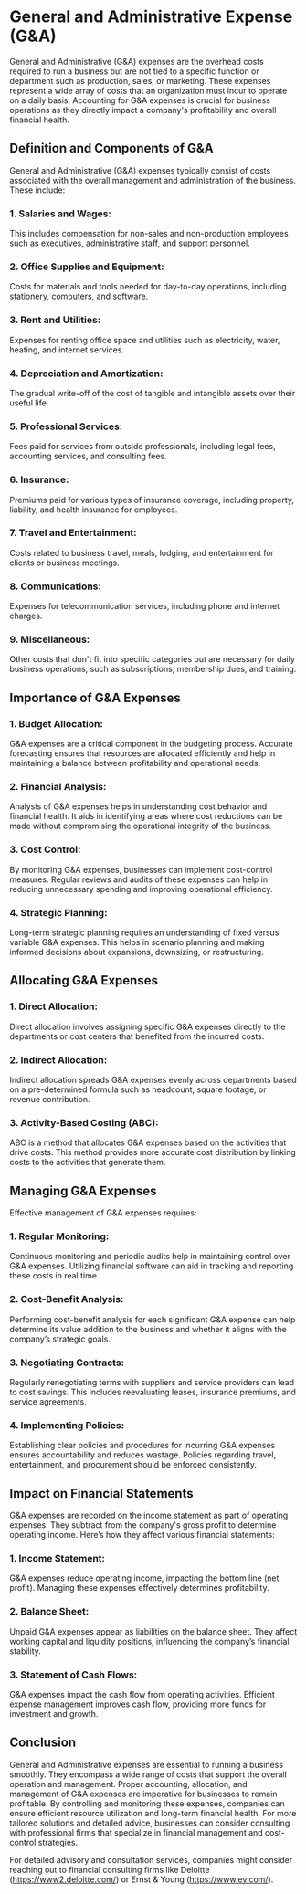 # General and Administrative Expense (G&A)

General and Administrative (G&A) expenses are the overhead costs required to run a business but are not tied to a specific function or department such as production, sales, or marketing. These expenses represent a wide array of costs that an organization must incur to operate on a daily basis. Accounting for G&A expenses is crucial for business operations as they directly impact a company's profitability and overall financial health.

## Definition and Components of G&A

General and Administrative (G&A) expenses typically consist of costs associated with the overall management and administration of the business. These include:

### 1. **Salaries and Wages:**
   This includes compensation for non-sales and non-production employees such as executives, administrative staff, and support personnel.
   
### 2. **Office Supplies and Equipment:**
   Costs for materials and tools needed for day-to-day operations, including stationery, computers, and software.
   
### 3. **Rent and Utilities:**
   Expenses for renting office space and utilities such as electricity, water, heating, and internet services.
   
### 4. **Depreciation and Amortization:**
   The gradual write-off of the cost of tangible and intangible assets over their useful life.
   
### 5. **Professional Services:**
   Fees paid for services from outside professionals, including legal fees, accounting services, and consulting fees.
   
### 6. **Insurance:**
   Premiums paid for various types of insurance coverage, including property, liability, and health insurance for employees.
   
### 7. **Travel and Entertainment:**
   Costs related to business travel, meals, lodging, and entertainment for clients or business meetings.
   
### 8. **Communications:**
   Expenses for telecommunication services, including phone and internet charges.
   
### 9. **Miscellaneous:**
   Other costs that don't fit into specific categories but are necessary for daily business operations, such as subscriptions, membership dues, and training.

## Importance of G&A Expenses

### 1. **Budget Allocation:**
   G&A expenses are a critical component in the budgeting process. Accurate forecasting ensures that resources are allocated efficiently and help in maintaining a balance between profitability and operational needs.

### 2. **Financial Analysis:**
   Analysis of G&A expenses helps in understanding cost behavior and financial health. It aids in identifying areas where cost reductions can be made without compromising the operational integrity of the business.

### 3. **Cost Control:**
   By monitoring G&A expenses, businesses can implement cost-control measures. Regular reviews and audits of these expenses can help in reducing unnecessary spending and improving operational efficiency.

### 4. **Strategic Planning:**
   Long-term strategic planning requires an understanding of fixed versus variable G&A expenses. This helps in scenario planning and making informed decisions about expansions, downsizing, or restructuring.

## Allocating G&A Expenses

### 1. **Direct Allocation:**
   Direct allocation involves assigning specific G&A expenses directly to the departments or cost centers that benefited from the incurred costs.

### 2. **Indirect Allocation:**
   Indirect allocation spreads G&A expenses evenly across departments based on a pre-determined formula such as headcount, square footage, or revenue contribution.

### 3. **Activity-Based Costing (ABC):**
   ABC is a method that allocates G&A expenses based on the activities that drive costs. This method provides more accurate cost distribution by linking costs to the activities that generate them.

## Managing G&A Expenses

Effective management of G&A expenses requires:

### 1. **Regular Monitoring:**
   Continuous monitoring and periodic audits help in maintaining control over G&A expenses. Utilizing financial software can aid in tracking and reporting these costs in real time.

### 2. **Cost-Benefit Analysis:**
   Performing cost-benefit analysis for each significant G&A expense can help determine its value addition to the business and whether it aligns with the company’s strategic goals.
   
### 3. **Negotiating Contracts:**
   Regularly renegotiating terms with suppliers and service providers can lead to cost savings. This includes reevaluating leases, insurance premiums, and service agreements.

### 4. **Implementing Policies:**
   Establishing clear policies and procedures for incurring G&A expenses ensures accountability and reduces wastage. Policies regarding travel, entertainment, and procurement should be enforced consistently.

## Impact on Financial Statements

G&A expenses are recorded on the income statement as part of operating expenses. They subtract from the company's gross profit to determine operating income. Here’s how they affect various financial statements:

### 1. **Income Statement:**
   G&A expenses reduce operating income, impacting the bottom line (net profit). Managing these expenses effectively determines profitability.

### 2. **Balance Sheet:**
   Unpaid G&A expenses appear as liabilities on the balance sheet. They affect working capital and liquidity positions, influencing the company’s financial stability.

### 3. **Statement of Cash Flows:**
   G&A expenses impact the cash flow from operating activities. Efficient expense management improves cash flow, providing more funds for investment and growth.

## Conclusion

General and Administrative expenses are essential to running a business smoothly. They encompass a wide range of costs that support the overall operation and management. Proper accounting, allocation, and management of G&A expenses are imperative for businesses to remain profitable. By controlling and monitoring these expenses, companies can ensure efficient resource utilization and long-term financial health. For more tailored solutions and detailed advice, businesses can consider consulting with professional firms that specialize in financial management and cost-control strategies.

For detailed advisory and consultation services, companies might consider reaching out to financial consulting firms like Deloitte (https://www2.deloitte.com/) or Ernst & Young (https://www.ey.com/).